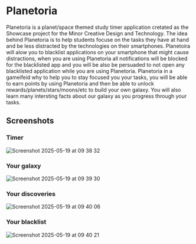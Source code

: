 # Planetoria

Planetoria is a planet/space themed study timer application cretated as the Showcase project for the Minor Creative Design and Technology. The idea behind Planetoria is to help students focuse on the tasks they have at hand and be less distracted by the technologies on their smartphones.
Planetoira will alow you to blacklist applications on your smartphone that might cause distractions, when you are using Planetoria all notifications will be blocked for the blacklisted app and you will be also be persuaded to not open any blacklisted application while you are using Planetoria.
Planetoria in a gameifeid why to help you to stay focused you your tasks, you will be able to earn points by using Planetoria and then be able to unlock rewards/planets/stars/moons/etc to build your own galaxy. You will also learn many intersting facts about our galaxy as you progress through your tasks.

## Screenshots
### Timer
![Screenshot 2025-05-19 at 09 38 32](https://github.com/user-attachments/assets/c920ae7c-c524-4ea5-82b3-3ea60818adca)

### Your galaxy
![Screenshot 2025-05-19 at 09 39 30](https://github.com/user-attachments/assets/83884617-f231-40ff-a3bb-3fa3ecd5aadf)

### Your discoveries
![Screenshot 2025-05-19 at 09 40 06](https://github.com/user-attachments/assets/159554f8-62ec-478a-a4ae-05746c969988)

### Your blacklist
![Screenshot 2025-05-19 at 09 40 21](https://github.com/user-attachments/assets/80b392e7-8512-4bfd-8ffb-0b6fecd2f1aa)
